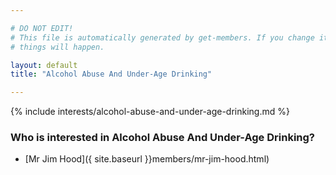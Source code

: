 ```yaml
---

# DO NOT EDIT!
# This file is automatically generated by get-members. If you change it, bad
# things will happen.

layout: default
title: "Alcohol Abuse And Under-Age Drinking"

---
```


{% include interests/alcohol-abuse-and-under-age-drinking.md %}

### Who is interested in Alcohol Abuse And Under-Age Drinking?


* [Mr Jim Hood]({ site.baseurl }}members/mr-jim-hood.html)
